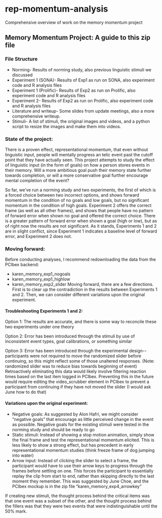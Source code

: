# rep-momentum-analysis
Comprehensive overview of work on the memory momentum project

## Memory Momentum Project: A guide to this zip file

### File Structure
-	Norming- Results of norming study, also previous linguistic stimuli we discussed
-	Experiment 1 (SONA)- Results of Exp1 as run on SONA, also experiment code and R analysis files
-	Experiment 1 (Prolific)- Results of Exp2 as run on Prolific, also experiment code and R analysis files
-	Experiment 2- Results of Exp2 as run on Prolific, also experiment code and R analysis files
-	Literature and writeup- Some slides from update meetings, also a more comprehensive writeup. 
-	Stimuli- A list of stimuli, the original images and videos, and a python script to resize the images and make them into videos.

### State of the project:

There is a proven effect, representational momentum, that even without linguistic input, people will mentally progress an telic event past the cutoff point that they have actually seen. This project attempts to study the effect of linguistic input (in the form of goals) on how a person stores events in their memory. Will a more ambitious goal push their memory state further towards completion, or will a more conservative goal further encourage mental completion of the event?

So far, we’ve run a norming study and two experiments, the first of which is a forced choice between two incorrect options, and shows forward momentum in the condition of no goals and low goals, but no significant momentum in the condition of high goals. Experiment 2 offers the correct frame (as well as all other frames), and shows that people have no pattern of forward error when shown no goal and offered the correct choice. There is a greater pattern of forward error when shown a goal (high or low), but as of right now the results are not significant. As it stands, Experiments 1 and 2 are in slight conflict, since Experiment 1 indicates a baseline level of forward error, and Experiment 2 does not. 

### Moving forward:

Before conducting analyses, I recommend redownloading the data from the PCIbex backend:
-	karen_memory_exp1_nogoals
-	karen_memory_exp1_highlow
-	karen_memory_exp2_slider
Moving forward, there are a few directions. First is to clear up the contradiction in the results between Experiments 1 and 2. Then, we can consider different variations upon the original experiment. 


#### Troubleshooting Experiments 1 and 2:
Option 1: The results are accurate, and there is some way to reconcile these two experiments under one theory

Option 2: Error has been introduced through the stimuli by use of inconsistent event types, goal calibrations, or something similar

Option 3: Error has been introduced through the experimental design-- participants were not required to move the randomized slider before continuing, so this might reflect some of those unaltered responses. (Note: randomized slider was to reduce bias towards beginning of event) Retroactively eliminating this data would likely involve filtering reaction times based on the last item logged in PCIbex. Preventing this in the future would require editing the video_scrubber element in PCIbex to prevent a participant from continuing if they have not moved the slider (I would ask June how to do that)

#### Variations upon the original experiment:

-	Negative goals: As suggested by Alon Hafri, we might consider “negative goals” that encourage as little perceived change in the event as possible. Negative goals for the existing stimuli were tested in the norming study and should be ready to go
-	Static stimuli: Instead of showing a stop motion animation, simply show the final frame and test the representational momentum elicited. This is less likely to show a strong effect, but has precedent in early representational momentum studies (think freeze frame of dog jumping into water)
-	Arrow input: Instead of clicking the slider to select a frame, the participant would have to use their arrow keys to progress through the frames before settling on one. This forces the participant to essentially replay the clip from start to end, rather than skipping directly to the last moment they remember. This was suggested by June Choe, and the PCIbex mockup is in the zip file “karen_memory_exp4_arrowkey”

If creating new stimuli, the thought process behind the critical items was that one event was a subset of the other, and the thought process behind the fillers was that they were two events that were indistinguishable until the 50% mark. 


